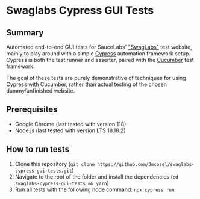 # Swaglabs Cypress GUI Tests

## Summary

Automated end-to-end GUI tests for SauceLabs' ["SwagLabs"](https://saucedemo.com) test website, mainly to play around with a simple [Cypress](https://cypress.io) automation framework setup. Cypress is both the test runner and asserter, paired with the [Cucumber](https://cucumber.io) test framework.

The goal of these tests are purely demonstrative of techniques for using Cypress with Cucumber, rather than actual testing of the chosen dummy/unfinished website.

## Prerequisites

- Google Chrome (last tested with version 118)
- Node.js (last tested with version LTS 18.18.2)

## How to run tests

1. Clone this repository (`git clone https://github.com/Jmcosel/swaglabs-cypress-gui-tests.git`)
2. Navigate to the root of the folder and install the dependencies (`cd swaglabs-cypress-gui-tests && yarn`)
3. Run all tests with the following node command: `npx cypress run`
